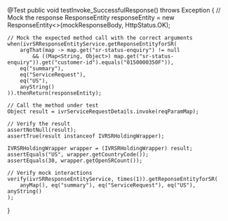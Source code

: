 @Test
public void testInvoke_SuccessfulResponse() throws Exception {
    // Mock the response
    ResponseEntity<SRComplaintResponseBody> responseEntity = new ResponseEntity<>(mockResponseBody, HttpStatus.OK);
    
    // Mock the expected method call with the correct arguments
    when(ivrSRResponseEntityService.getReponseEntityforSR(
        argThat(map -> map.get("sr-status-enquiry") != null 
            && ((Map<String, Object>) map.get("sr-status-enquiry")).get("customer-id").equals("0150000350F")),
        eq("summary"),
        eq("ServiceRequest"),
        eq("US"),
        anyString()
    )).thenReturn(responseEntity);

    // Call the method under test
    Object result = ivrServiceRequestDetails.invoke(reqParamMap);

    // Verify the result
    assertNotNull(result);
    assertTrue(result instanceof IVRSRHoldingWrapper);

    IVRSRHoldingWrapper wrapper = (IVRSRHoldingWrapper) result;
    assertEquals("US", wrapper.getCountryCode());
    assertEquals(30, wrapper.getOpenSRCount());

    // Verify mock interactions
    verify(ivrSRResponseEntityService, times(1)).getReponseEntityforSR(
        anyMap(), eq("summary"), eq("ServiceRequest"), eq("US"), anyString()
    );
}
